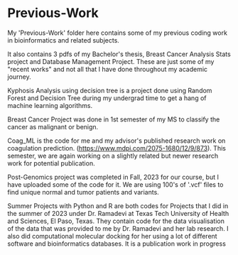 # Previous-Work

My 'Previous-Work' folder here contains some of my previous coding work in bioinformatics and related subjects.

It also contains 3 pdfs of my Bachelor's thesis, Breast Cancer Analysis Stats project and Database Management Project. 
These are just some of my "recent works" and not all that I have done throughout my academic journey.

Kyphosis Analysis using decision tree is a project done using Random Forest and Decision Tree during my undergrad time to get a hang of machine learning algorithms.

Breast Cancer Project was done in 1st semester of my MS to classify the cancer as malignant or benign.

Coag_ML is the code for me and my advisor's published research work on coagulation prediction. (https://www.mdpi.com/2075-1680/12/9/873). This semester, we are again working on a slightly related but newer research work for potential publication. 

Post-Genomics project was completed in Fall, 2023 for our course, but I have uploaded some of the code for it. We are using 100's of '.vcf' files to find unique normal and tumor patients and variants. 

Summer Projects with Python and R are both codes for Projects that I did in the summer of 2023 under Dr. Ramadevi at Texas Tech University of Health and Sciences, El Paso, Texas. They contain code for the data visualisation of the data that was provided to me by Dr. Ramadevi and her lab research. I also did computational molecular docking for her using a lot of different software and bioinformatics databases. It is a publication work in progress


